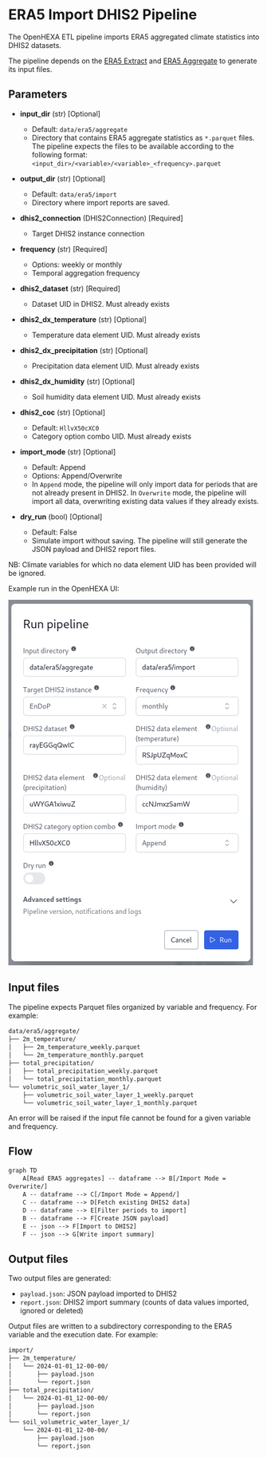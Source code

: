 # ERA5 Import DHIS2 Pipeline

The OpenHEXA ETL pipeline imports ERA5 aggregated climate statistics into DHIS2 datasets.

The pipeline depends on the [ERA5 Extract](../era5_extract) and [ERA5 Aggregate](../era5_aggregate) to generate its input files.

## Parameters

* **input_dir** (str) [Optional]
  - Default: `data/era5/aggregate`
  - Directory that contains ERA5 aggregate statistics as `*.parquet` files. The pipeline expects the files to be available according to the following format: `<input_dir>/<variable>/<variable>_<frequency>.parquet`

* **output_dir** (str) [Optional]
  - Default: `data/era5/import`
  - Directory where import reports are saved.

* **dhis2_connection** (DHIS2Connection) [Required]
  - Target DHIS2 instance connection

* **frequency** (str) [Required]
  - Options: weekly or monthly
  - Temporal aggregation frequency

* **dhis2_dataset** (str) [Required]
  - Dataset UID in DHIS2. Must already exists

* **dhis2_dx_temperature** (str) [Optional]
  - Temperature data element UID. Must already exists

* **dhis2_dx_precipitation** (str) [Optional]
  - Precipitation data element UID. Must already exists

* **dhis2_dx_humidity** (str) [Optional]
  - Soil humidity data element UID. Must already exists

* **dhis2_coc** (str) [Optional]
  - Default: `HllvX50cXC0`
  - Category option combo UID. Must already exists

* **import_mode** (str) [Optional]
  - Default: Append
  - Options: Append/Overwrite
  - In `Append` mode, the pipeline will only import data for periods that are not already present in DHIS2. In `Overwrite` mode, the pipeline will import all data, overwriting existing data values if they already exists.

* **dry_run** (bool) [Optional]
  - Default: False
  - Simulate import without saving. The pipeline will still generate the JSON payload and DHIS2 report files.

NB: Climate variables for which no data element UID has been provided will be ignored.

Example run in the OpenHEXA UI:

![Example run](docs/images/example_run.png)

## Input files

The pipeline expects Parquet files organized by variable and frequency. For example:

```text
data/era5/aggregate/
├── 2m_temperature/
│   ├── 2m_temperature_weekly.parquet
│   └── 2m_temperature_monthly.parquet
├── total_precipitation/
│   ├── total_precipitation_weekly.parquet
│   └── total_precipitation_monthly.parquet
└── volumetric_soil_water_layer_1/
    ├── volumetric_soil_water_layer_1_weekly.parquet
    └── volumetric_soil_water_layer_1_monthly.parquet
```

An error will be raised if the input file cannot be found for a given variable and frequency.

## Flow

```mermaid
graph TD
    A[Read ERA5 aggregates] -- dataframe --> B[/Import Mode = Overwrite/]
    A -- dataframe --> C[/Import Mode = Append/]
    C -- dataframe --> D[Fetch existing DHIS2 data]
    D -- dataframe --> E[Filter periods to import]
    B -- dataframe --> F[Create JSON payload]
    E -- json --> F[Import to DHIS2]
    F -- json --> G[Write import summary]
```

## Output files

Two output files are generated:

* `payload.json`: JSON payload imported to DHIS2
* `report.json`: DHIS2 import summary (counts of data values imported, ignored or deleted)

Output files are written to a subdirectory corresponding to the ERA5 variable and the execution date. For example:

```
import/
├── 2m_temperature/
│   └── 2024-01-01_12-00-00/
│       ├── payload.json
│       └── report.json
├── total_precipitation/
│   └── 2024-01-01_12-00-00/
│       ├── payload.json
│       └── report.json
└── soil_volumetric_water_layer_1/
    └── 2024-01-01_12-00-00/
        ├── payload.json
        └── report.json
```